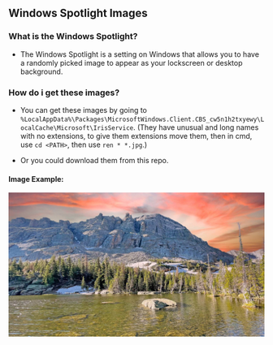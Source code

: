 ## Windows Spotlight Images

### What is the Windows Spotlight?
- The Windows Spotlight is a setting on Windows that allows you to have a randomly picked image to appear as your lockscreen or desktop background.

### How do i get these images?
- You can get these images by going to ```%LocalAppData%\Packages\MicrosoftWindows.Client.CBS_cw5n1h2txyewy\LocalCache\Microsoft\IrisService```. (They have unusual and long names with no extensions, to give them extensions move them, then in cmd, use ```cd <PATH>```, then use ```ren * *.jpg```.)

- Or you could download them from this repo.

#### Image Example:

![National Park](https://github.com/ackozu/winspotlight/blob/main/Desk/%5BDesk'NatPark,Trees,Mountian%5D.jpg?raw=true)




